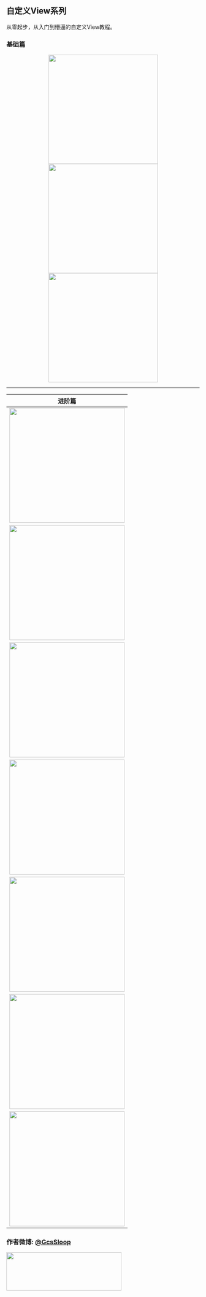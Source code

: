 ## 自定义View系列

从零起步，从入门到懵逼的自定义View教程。

### 基础篇

<p align="center" style="margin-top:500px”>
<a href="https://github.com/GcsSloop/AndroidNote/blob/master/CustomView/Base/%5B1%5DCoordinateSystem.md" target="_blank"><img src="http://ww3.sinaimg.cn/large/005Xtdi2jw1f1s96hizi5j30rs0dwwha.jpg" width=285 /></a> 
<a href="https://github.com/GcsSloop/AndroidNote/blob/master/CustomView/Base/%5B2%5DAngleAndRadian.md" target="_blank"><img src="http://ww4.sinaimg.cn/large/005Xtdi2jw1f1s97g6rfbj30rs0dwdiq.jpg" width=285 /></a> 
<a href="https://github.com/GcsSloop/AndroidNote/blob/master/CustomView/Base/%5B3%5DColor.md" target="_blank"><img src="http://ww3.sinaimg.cn/large/005Xtdi2gw1f1w9s5vyidj30rs0dw0vg.jpg" width=285 /></a> 
</p>

*******

**进阶篇** |
:---: |
<a href="https://github.com/GcsSloop/AndroidNote/blob/master/CustomView/Advance/%5B1%5DCustomViewProcess.md" target="_blank"><img src="http://ww4.sinaimg.cn/large/005Xtdi2jw1f1zyiohvopj30rs0dwacz.jpg" width=300 /></a> |
<a href="https://github.com/GcsSloop/AndroidNote/blob/master/CustomView/Advance/%5B2%5DCanvas_BasicGraphics.md" target="_blank"><img src="http://ww4.sinaimg.cn/large/005Xtdi2jw1f289mh2tdnj30rs0dwtbo.jpg" width=300 /></a> |
<a href="https://github.com/GcsSloop/AndroidNote/blob/master/CustomView/Advance/%5B3%5DCanvas_Convert.md" target="_blank"><img src="http://ww3.sinaimg.cn/large/005Xtdi2jw1f2hfy5heduj30rs0dwn04.jpg" width=300 /></a> |
<a href="https://github.com/GcsSloop/AndroidNote/blob/master/CustomView/Advance/%5B4%5DCanvas_PictureText.md" target="_blank"><img src="http://ww3.sinaimg.cn/large/005Xtdi2jw1f2m36f27vzj30rs0dw777.jpg" width=300 /></a> |
<a href="https://github.com/GcsSloop/AndroidNote/blob/master/CustomView/Advance/%5B5%5DPath_Basic.md" target="_blank"><img src="http://ww2.sinaimg.cn/large/005Xtdi2jw1f34oiciiysj30rs0dwn02.jpg" width=300 /></a> |
<a href="https://github.com/GcsSloop/AndroidNote/blob/master/CustomView/Advance/%5B6%5DPath_Bezier.md" target="_blank"><img src="http://ww2.sinaimg.cn/large/005Xtdi2gw1f3dipcytxxj30rs0dwtbj.jpg" width=300 /></a> |
<a href="https://github.com/GcsSloop/AndroidNote/blob/master/CustomView/Advance/%5B7%5DPath_Over.md" target="_blank"><img src="http://ww4.sinaimg.cn/large/005Xtdi2gw1f44iu2zt7cj30rs0dw41c.jpg" width=300 /></a> |

### 作者微博: [@GcsSloop](http://weibo.com/GcsSloop)

<a href="https://github.com/GcsSloop/README/blob/master/README.md" target="_blank"> <img src="http://ww4.sinaimg.cn/large/005Xtdi2gw1f1qn89ihu3j315o0dwwjc.jpg" width=300 height=100 /> </a>
